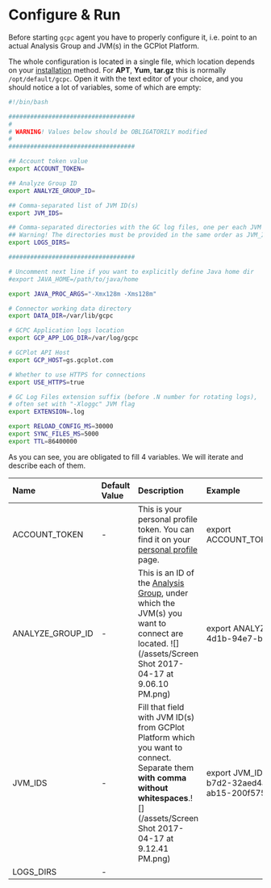 # Configure & Run

Before starting `gcpc` agent you have to properly configure it, i.e. point to an actual Analysis Group and JVM\(s\) in the GCPlot Platform.

The whole configuration is located in a single file, which location depends on your [installation](/log-files-processing/connector-installation-and-configuration/installation.md) method. For **APT**, **Yum**, **tar.gz** this is normally `/opt/default/gcpc`. Open it with the text editor of your choice, and you should notice a lot of variables, some of which are empty:

```bash
#!/bin/bash

###################################
#
# WARNING! Values below should be OBLIGATORILY modified
#
###################################

## Account token value
export ACCOUNT_TOKEN=

## Analyze Group ID
export ANALYZE_GROUP_ID=

## Comma-separated list of JVM ID(s)
export JVM_IDS=

## Comma-separated directories with the GC log files, one per each JVM
## Warning! The directories must be provided in the same order as JVM_IDS
export LOGS_DIRS=

###################################

# Uncomment next line if you want to explicitly define Java home dir
#export JAVA_HOME=/path/to/java/home

export JAVA_PROC_ARGS="-Xmx128m -Xms128m"

# Connector working data directory
export DATA_DIR=/var/lib/gcpc

# GCPC Application logs location
export GCP_APP_LOG_DIR=/var/log/gcpc

# GCPlot API Host
export GCP_HOST=gs.gcplot.com

# Whether to use HTTPS for connections
export USE_HTTPS=true

# GC Log Files extension suffix (before .N number for rotating logs),
# often set with "-Xloggc" JVM flag
export EXTENSION=.log

export RELOAD_CONFIG_MS=30000
export SYNC_FILES_MS=5000
export TTL=86400000
```

As you can see, you are obligated to fill 4 variables. We will iterate and describe each of them.

| Name | Default Value | Description | Example |
| :--- | :--- | :--- | :--- |
| ACCOUNT\_TOKEN | - | This is your personal profile token. You can find it on your [personal profile](/gcplot-overview/you-profile.md) page. | export ACCOUNT\_TOKEN="8tnc94t787tg47q43gct4g3" |
| ANALYZE\_GROUP\_ID | - | This is an ID of the [Analysis Group](/gcplot-overview/analyze-groups.md), under which the JVM\(s\) you want to connect are located. ![](/assets/Screen Shot 2017-04-17 at 9.06.10 PM.png) | export ANALYZE\_GROUP\_ID="141fbb62-cff5-4d1b-94e7-b9549d219d80" |
| JVM\_IDS | - | Fill that field with JVM ID\(s\) from GCPlot Platform which you want to connect. Separate them **with comma without whitespaces**.![](/assets/Screen Shot 2017-04-17 at 9.12.41 PM.png) | export JVM\_IDS="18fa4c0d-2899-4257-b7d2-32aed4aa2a9b,358acf95-a92f-4262-ab15-200f57540583" |
| LOGS\_DIRS | - |  |  |



